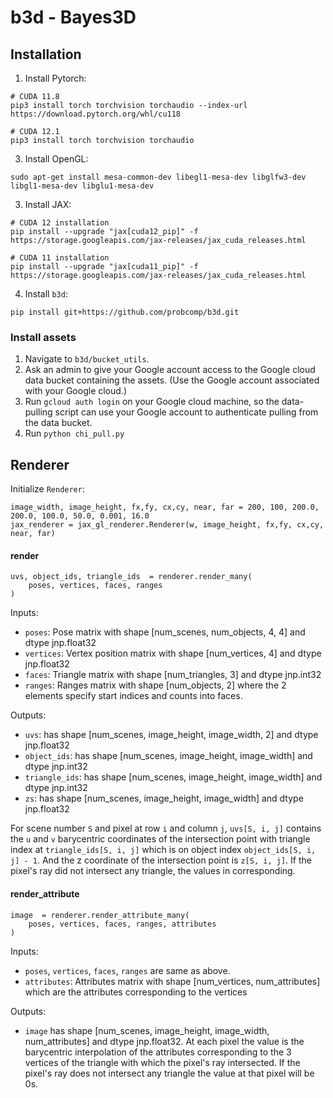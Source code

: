 # b3d - Bayes3D

## Installation

1. Install Pytorch:
```
# CUDA 11.8
pip3 install torch torchvision torchaudio --index-url https://download.pytorch.org/whl/cu118

# CUDA 12.1
pip3 install torch torchvision torchaudio
```
3. Install OpenGL:
```
sudo apt-get install mesa-common-dev libegl1-mesa-dev libglfw3-dev libgl1-mesa-dev libglu1-mesa-dev
```
3. Install JAX:
```
# CUDA 12 installation
pip install --upgrade "jax[cuda12_pip]" -f https://storage.googleapis.com/jax-releases/jax_cuda_releases.html

# CUDA 11 installation
pip install --upgrade "jax[cuda11_pip]" -f https://storage.googleapis.com/jax-releases/jax_cuda_releases.html
```
4. Install `b3d`:
```
pip install git+https://github.com/probcomp/b3d.git
```

### Install assets
1. Navigate to `b3d/bucket_utils`.
2. Ask an admin to give your Google account 
    access to the Google cloud data bucket containing the assets.
    (Use the Google account associated with your Google cloud.)
3. Run `gcloud auth login` on your Google cloud machine,
    so the data-pulling script can use your Google account to
    authenticate pulling from the data bucket.
4. Run `python chi_pull.py`

## Renderer

Initialize `Renderer`:
```
image_width, image_height, fx,fy, cx,cy, near, far = 200, 100, 200.0, 200.0, 100.0, 50.0, 0.001, 16.0
jax_renderer = jax_gl_renderer.Renderer(w, image_height, fx,fy, cx,cy, near, far)
```

#### render
```
uvs, object_ids, triangle_ids  = renderer.render_many(
    poses, vertices, faces, ranges
)
```

Inputs:
-  `poses`: Pose matrix with shape [num_scenes, num_objects, 4, 4] and dtype jnp.float32
-  `vertices`: Vertex position matrix with shape [num_vertices, 4] and dtype jnp.float32
-  `faces`: Triangle matrix with shape [num_triangles, 3] and dtype jnp.int32
-  `ranges`: Ranges matrix with shape [num_objects, 2] where the 2 elements specify start indices and counts into faces.

Outputs:
- `uvs`: has shape [num_scenes, image_height, image_width, 2] and dtype jnp.float32
- `object_ids`: has shape [num_scenes, image_height, image_width] and dtype jnp.int32
- `triangle_ids`: has shape [num_scenes, image_height, image_width] and dtype jnp.int32
- `zs`: has shape [num_scenes, image_height, image_width] and dtype jnp.float32

For scene number `S` and pixel at row `i` and column `j`, `uvs[S, i, j]` contains the `u` and `v` barycentric coordinates of the intersection point with triangle index at `triangle_ids[S, i, j]` which is on object index `object_ids[S, i, j] - 1`. And the z coordinate of the intersection point is `z[S, i, j]`. If the pixel's ray did not intersect any triangle, the values in corresponding.

#### render_attribute
```
image  = renderer.render_attribute_many(
    poses, vertices, faces, ranges, attributes
)
```
Inputs:
-  `poses`, `vertices`, `faces`, `ranges` are same as above.
-  `attributes`: Attributes matrix with shape [num_vertices, num_attributes] which are the attributes corresponding to the vertices

Outputs:
- `image` has shape [num_scenes, image_height, image_width, num_attributes] and dtype jnp.float32.  At each pixel the value is the barycentric interpolation of the attributes corresponding to the 3 vertices of the triangle with which the pixel's ray intersected. If the pixel's ray does not intersect any triangle the value at that pixel will be 0s.
